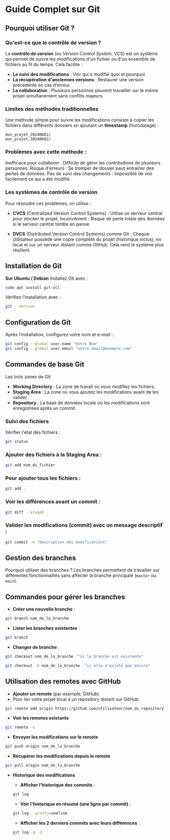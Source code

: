 # **Guide Complet sur Git**

## **Pourquoi utiliser Git ?**

### **Qu'est-ce que le contrôle de version ?**

Le **contrôle de version** (ou *Version Control System*, VCS) est un système qui permet de suivre les modifications d'un fichier ou d'un ensemble de fichiers au fil du temps. Cela facilite :

- **Le suivi des modifications** : Voir qui a modifié quoi et pourquoi.
- **La récupération d'anciennes versions** : Restaurer une version précédente en cas d'erreur.
- **La collaboration** : Plusieurs personnes peuvent travailler sur le même projet simultanément sans conflits majeurs.

### Limites des méthodes traditionnelles

Une méthode simple pour suivre les modifications consiste à copier les fichiers dans différents dossiers en ajoutant un **timestamp** (horodatage) :

```plaintext
mon_projet_20240601/
mon_projet_20240602/
```
### Problèmes avec cette méthode :
Inefficace pour collaborer : Difficile de gérer les contributions de plusieurs personnes.
Risque d'erreurs : Se tromper de dossier peut entraîner des pertes de données.
Pas de suivi des changements : Impossible de voir facilement ce qui a été modifié.
### Les systèmes de contrôle de version
Pour résoudre ces problèmes, on utilise :

- **CVCS** (Centralized Version Control Systems) : Utilise un serveur central pour stocker le projet.
Inconvénient : Risque de perte totale des données si le serveur central tombe en panne.

- **DVCS** (Distributed Version Control Systems) comme Git :
Chaque utilisateur possède une copie complète du projet (historique inclus), en local et sur un serveur distant comme GitHub. Cela rend le système plus résilient.

## **Installation de Git**
**Sur Ubuntu / Debian**
Installez Git avec :

```bash
sudo apt install git-all
```

Vérifiez l’installation avec :

```bash
git --version
```
## **Configuration de Git**
Après l’installation, configurez votre nom et e-mail :

```bash
git config --global user.name "Votre Nom"
git config --global user.email "votre.email@exemple.com"
```
## **Commandes de base Git**
Les trois zones de Git
- **Working Directory** : La zone de travail où vous modifiez les fichiers.
- **Staging Area** : La zone où vous ajoutez les modifications avant de les valider.
- **Repository** : La base de données locale où les modifications sont enregistrées après un commit.

### **Suivi des fichiers**
Vérifier l'état des fichiers :

```bash
git status
```
### **Ajouter des fichiers à la Staging Area** :

```bash
git add nom_du_fichier
```
### **Pour ajouter tous les fichiers** :

```bash
git add .
```
### **Voir les différences avant un commit** :

```bash
git diff --staged
```
### **Valider les modifications (commit) avec un message descriptif** :

```bash
git commit -m "Description des modifications"
```
## **Gestion des branches**
Pourquoi utiliser des branches ?
Les branches permettent de travailler sur différentes fonctionnalités sans affecter la branche principale (`master` ou `main`).

## **Commandes pour gérer les branches**
- **Créer une nouvelle branche** :

```bash
git branch nom_de_la_branche
```
- **Lister les branches existantes** :

```bash
git branch
```
- **Changer de branche** :

```bash
git checkout nom_de_la_branche  "si la branche est existente"

git checkout -b nom_de_la_branche  "si elle n'existe pas encore"
```

## **Utilisation des remotes avec GitHub**
- **Ajouter un remote** (par exemple, GitHub)
- Pour lier votre projet local à un repository distant sur GitHub:

```bash
git remote add origin https://github.com/utilisateur/nom_du_repository.git
```
- **Voir les remotes existants**
```bash
git remote -v
```
- **Envoyer les modifications sur le remote**
```bash
git push origin nom_de_la_branche
``` 
- **Récupérer les modifications depuis le remote**
```bash
git pull origin nom_de_la_branche
```
- **Historique des modifications**
   - **Afficher l'historique des commits** :

   ```bash
   git log
   ```
   - **Voir l'historique en résumé (une ligne par commit)** :

   ```bash
   git log --pretty=oneline
   ```
   - **Afficher les 2 derniers commits avec leurs différences** :

   ```bash
   git log -p -2
   ```

